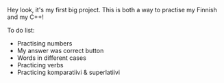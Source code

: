 Hey look, it's my first big project. This is both a way to practise my Finnish and my C++!

To do list:
- Practising numbers
- My answer was correct button
- Words in different cases
- Practicing verbs
- Practicing komparatiivi & superlatiivi